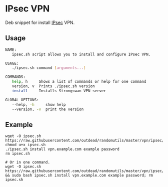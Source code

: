# IPsec VPN
Deb snippet for install [IPsec](https://en.wikipedia.org/wiki/IPsec) VPN.  

## Usage
```bash
NAME:
   ipsec.sh script allows you to install and configure IPsec VPN.

USAGE:
   ./ipsec.sh command [arguments...]

COMMANDS:
   help, h     Shows a list of commands or help for one command
   version, v  Prints ./ipsec.sh version
   install     Installs Strongswan VPN server

GLOBAL OPTIONS:
   --help, -h     show help
   --version, -v  print the version
```

## Example 

    wget -O ipsec.sh https://raw.githubusercontent.com/outdead/randomutils/master/vpn/ipsec/ipsec.sh
    chmod u+x ipsec.sh
    ./ipsec.sh install vpn.example.com example password
    rm ipsec.sh

    # Or in one command.
    wget -O ipsec.sh https://raw.githubusercontent.com/outdead/randomutils/master/vpn/ipsec/ipsec.sh && sudo bash ipsec.sh install vpn.example.com example password; rm ipsec.sh
    
